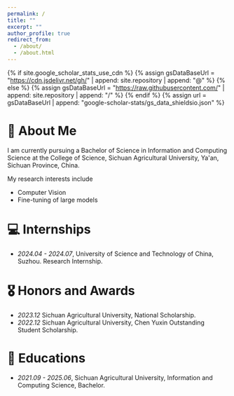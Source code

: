 ```yaml
---
permalink: /
title: ""
excerpt: ""
author_profile: true
redirect_from: 
  - /about/
  - /about.html
---
```


{% if site.google_scholar_stats_use_cdn %}
{% assign gsDataBaseUrl = "https://cdn.jsdelivr.net/gh/" | append: site.repository | append: "@" %}
{% else %}
{% assign gsDataBaseUrl = "https://raw.githubusercontent.com/" | append: site.repository | append: "/" %}
{% endif %}
{% assign url = gsDataBaseUrl | append: "google-scholar-stats/gs_data_shieldsio.json" %}

<span class='anchor' id='about-me'></span>
# 🧍️ About Me

I am currently pursuing a Bachelor of Science in Information and Computing Science at the College of Science, Sichuan Agricultural University, Ya'an, Sichuan Province, China.

My research interests include
* Computer Vision 
* Fine-tuning of large models

[//]: # (# 🔥 News)

[//]: # (- *2022.02*: &nbsp;🎉🎉 Lorem ipsum dolor sit amet, consectetur adipiscing elit. Vivamus ornare aliquet ipsum, ac tempus justo dapibus sit amet. )

[//]: # (# 📝 Publications )

# 💻 Internships
- *2024.04 - 2024.07*, University of Science and Technology of China, Suzhou.
Research Internship.

# 🎖 Honors and Awards
- *2023.12* Sichuan Agricultural University, National Scholarship.
- *2022.12* Sichuan Agricultural University, Chen Yuxin Outstanding Student Scholarship.

# 📖 Educations
- *2021.09 - 2025.06*, Sichuan Agricultural University, Information and Computing Science, Bachelor.

<script type="text/javascript" src="//rf.revolvermaps.com/0/0/6.js?i=54e0ojatafc&amp;m=7&amp;c=e63100&amp;cr1=ffffff&amp;f=arial&amp;l=0&amp;bv=90&amp;lx=-420&amp;ly=420&amp;hi=20&amp;he=7&amp;hc=a8ddff&amp;rs=80" async="async"></script>









